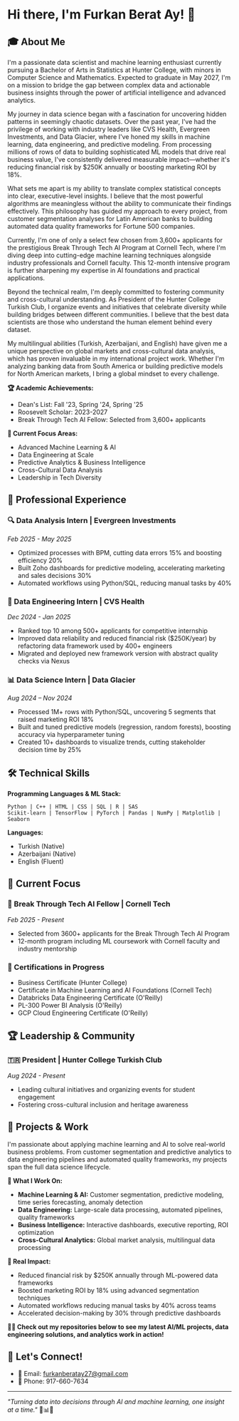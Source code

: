 # Hi there, I'm Furkan Berat Ay! 👋

## 🎓 About Me

I'm a passionate data scientist and machine learning enthusiast currently pursuing a Bachelor of Arts in Statistics at Hunter College, with minors in Computer Science and Mathematics. Expected to graduate in May 2027, I'm on a mission to bridge the gap between complex data and actionable business insights through the power of artificial intelligence and advanced analytics.

My journey in data science began with a fascination for uncovering hidden patterns in seemingly chaotic datasets. Over the past year, I've had the privilege of working with industry leaders like CVS Health, Evergreen Investments, and Data Glacier, where I've honed my skills in machine learning, data engineering, and predictive modeling. From processing millions of rows of data to building sophisticated ML models that drive real business value, I've consistently delivered measurable impact—whether it's reducing financial risk by $250K annually or boosting marketing ROI by 18%.

What sets me apart is my ability to translate complex statistical concepts into clear, executive-level insights. I believe that the most powerful algorithms are meaningless without the ability to communicate their findings effectively. This philosophy has guided my approach to every project, from customer segmentation analyses for Latin American banks to building automated data quality frameworks for Fortune 500 companies.

Currently, I'm one of only a select few chosen from 3,600+ applicants for the prestigious Break Through Tech AI Program at Cornell Tech, where I'm diving deep into cutting-edge machine learning techniques alongside industry professionals and Cornell faculty. This 12-month intensive program is further sharpening my expertise in AI foundations and practical applications.

Beyond the technical realm, I'm deeply committed to fostering community and cross-cultural understanding. As President of the Hunter College Turkish Club, I organize events and initiatives that celebrate diversity while building bridges between different communities. I believe that the best data scientists are those who understand the human element behind every dataset.

My multilingual abilities (Turkish, Azerbaijani, and English) have given me a unique perspective on global markets and cross-cultural data analysis, which has proven invaluable in my international project work. Whether I'm analyzing banking data from South America or building predictive models for North American markets, I bring a global mindset to every challenge.

**🏆 Academic Achievements:**
- Dean's List: Fall '23, Spring '24, Spring '25
- Roosevelt Scholar: 2023-2027
- Break Through Tech AI Fellow: Selected from 3,600+ applicants

**🎯 Current Focus Areas:**
- Advanced Machine Learning & AI
- Data Engineering at Scale
- Predictive Analytics & Business Intelligence
- Cross-Cultural Data Analysis
- Leadership in Tech Diversity

## 💼 Professional Experience

### 🔍 Data Analysis Intern | Evergreen Investments
*Feb 2025 - May 2025*
- Optimized processes with BPM, cutting data errors 15% and boosting efficiency 20%
- Built Zoho dashboards for predictive modeling, accelerating marketing and sales decisions 30%
- Automated workflows using Python/SQL, reducing manual tasks by 40%

### 🏥 Data Engineering Intern | CVS Health
*Dec 2024 - Jan 2025*
- Ranked top 10 among 500+ applicants for competitive internship
- Improved data reliability and reduced financial risk ($250K/year) by refactoring data framework used by 400+ engineers
- Migrated and deployed new framework version with abstract quality checks via Nexus

### 📊 Data Science Intern | Data Glacier
*Aug 2024 – Nov 2024*
- Processed 1M+ rows with Python/SQL, uncovering 5 segments that raised marketing ROI 18%
- Built and tuned predictive models (regression, random forests), boosting accuracy via hyperparameter tuning
- Created 10+ dashboards to visualize trends, cutting stakeholder decision time by 25%

## 🛠️ Technical Skills

**Programming Languages & ML Stack:**
```
Python | C++ | HTML | CSS | SQL | R | SAS
Scikit-learn | TensorFlow | PyTorch | Pandas | NumPy | Matplotlib | Seaborn
```

**Languages:**
- Turkish (Native)
- Azerbaijani (Native)
- English (Fluent)

## 🎯 Current Focus

### 🚀 Break Through Tech AI Fellow | Cornell Tech
*Feb 2025 - Present*
- Selected from 3600+ applicants for the Break Through Tech AI Program
- 12-month program including ML coursework with Cornell faculty and industry mentorship

### 📜 Certifications in Progress
- Business Certificate (Hunter College)
- Certificate in Machine Learning and AI Foundations (Cornell Tech)
- Databricks Data Engineering Certificate (O'Reilly)
- PL-300 Power BI Analysis (O'Reilly)
- GCP Cloud Engineering Certificate (O'Reilly)

## 🏆 Leadership & Community

### 🇹🇷 President | Hunter College Turkish Club
*Aug 2024 - Present*
- Leading cultural initiatives and organizing events for student engagement
- Fostering cross-cultural inclusion and heritage awareness

## 🚀 Projects & Work

I'm passionate about applying machine learning and AI to solve real-world business problems. From customer segmentation and predictive analytics to data engineering pipelines and automated quality frameworks, my projects span the full data science lifecycle.

**🤖 What I Work On:**
- **Machine Learning & AI:** Customer segmentation, predictive modeling, time series forecasting, anomaly detection
- **Data Engineering:** Large-scale data processing, automated pipelines, quality frameworks
- **Business Intelligence:** Interactive dashboards, executive reporting, ROI optimization
- **Cross-Cultural Analytics:** Global market analysis, multilingual data processing

**💼 Real Impact:**
- Reduced financial risk by $250K annually through ML-powered data frameworks
- Boosted marketing ROI by 18% using advanced segmentation techniques
- Automated workflows reducing manual tasks by 40% across teams
- Accelerated decision-making by 30% through predictive dashboards

**👨‍💻 Check out my repositories below to see my latest AI/ML projects, data engineering solutions, and analytics work in action!**

## 🤝 Let's Connect!

- 📧 Email: furkanberatay27@gmail.com
- 📱 Phone: 917-660-7634

---

*"Turning data into decisions through AI and machine learning, one insight at a time."* 🤖📊✨
